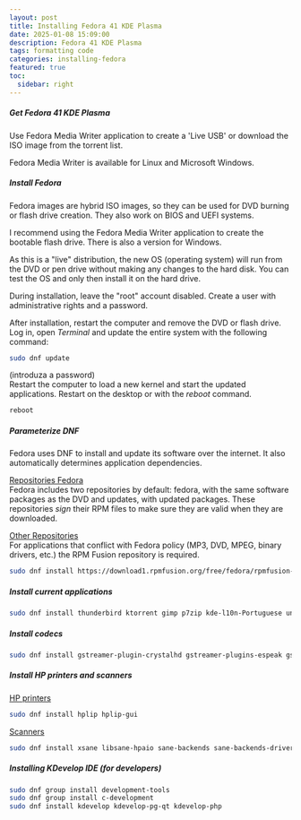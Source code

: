 ```yaml
---
layout: post
title: Installing Fedora 41 KDE Plasma
date: 2025-01-08 15:09:00
description: Fedora 41 KDE Plasma
tags: formatting code
categories: installing-fedora
featured: true
toc:
  sidebar: right
---
```


##### **Get Fedora 41 KDE Plasma**

Use Fedora Media Writer application to create a 'Live USB' or download the ISO image from the torrent list.

Fedora Media Writer is available for Linux and Microsoft Windows.

##### **Install Fedora**

Fedora images are hybrid ISO images, so they can be used for DVD burning or flash drive creation. They also work on BIOS and UEFI systems.

I recommend using the Fedora Media Writer application to create the bootable flash drive. There is also a version for Windows.

As this is a "live" distribution, the new OS (operating system) will run from the DVD or pen drive without making any changes to the hard disk. You can test the OS and only then install it on the hard drive.

During installation, leave the "root" account disabled. Create a user with administrative rights and a password.

After installation, restart the computer and remove the DVD or flash drive. Log in, open *Terminal* and update the entire system with the following command:
```bash
sudo dnf update
```
(introduza a password)  
Restart the computer to load a new kernel and start the updated applications. Restart on the desktop or with the *reboot* command.
```bash
reboot
```

##### **Parameterize DNF**

Fedora uses DNF to install and update its software over the internet. It also automatically determines application dependencies.

<ins>Repositories Fedora</ins>  
Fedora includes two repositories by default: fedora, with the same software packages as the DVD and updates, with updated packages. These repositories *sign* their RPM files to make sure they are valid when they are downloaded.

<ins>Other Repositories</ins>  
For applications that conflict with Fedora policy (MP3, DVD, MPEG, binary drivers, etc.) the RPM Fusion repository is required.
```bash
sudo dnf install https://download1.rpmfusion.org/free/fedora/rpmfusion-free-release-$(rpm -E %fedora).noarch.rpm https://download1.rpmfusion.org/nonfree/fedora/rpmfusion-nonfree-release-$(rpm -E %fedora).noarch.rpm
```

##### **Install current applications**
```bash
sudo dnf install thunderbird ktorrent gimp p7zip kde-l10n-Portuguese unrar gsmartcontrol libreoffice-langpack-pt-PT WoeUSB gimp-help gimp-help-pt_BR vlc librecad icedtea-web inkscape scribus
```

##### **Install codecs**
```bash
sudo dnf install gstreamer-plugin-crystalhd gstreamer-plugins-espeak gstreamer1-plugin-openh264 gstreamer1-libav gstreamer1-plugins-ugly gstreamer1-plugins-good-extras gstreamer1-plugins-bad-free-extras gstreamer1-plugins-bad-freeworld qt5-qtwebengine-freeworld
```

##### **Install HP printers and scanners**

<ins>HP printers</ins>
```bash
sudo dnf install hplip hplip-gui
```
<ins>Scanners</ins>
```bash
sudo dnf install xsane libsane-hpaio sane-backends sane-backends-drivers-scanners skanlite
```

##### **Installing KDevelop IDE (for developers)**
```bash
sudo dnf group install development-tools
sudo dnf group install c-development
sudo dnf install kdevelop kdevelop-pg-qt kdevelop-php
```
